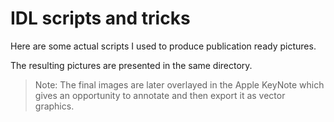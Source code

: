 # IDL scripts and tricks

Here are some actual scripts I used to produce publication ready pictures.

The resulting pictures are presented in the same directory.

> Note: The final images are later overlayed in the Apple KeyNote which gives an opportunity
> to annotate and then export it as vector graphics.

